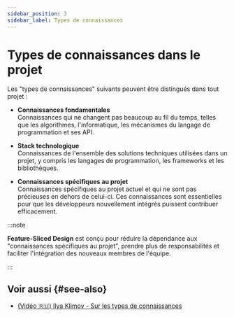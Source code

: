```yaml
---
sidebar_position: 3
sidebar_label: Types de connaissances
---
```


# Types de connaissances dans le projet

Les "types de connaissances" suivants peuvent être distingués dans tout projet :

* **Connaissances fondamentales**  
  Connaissances qui ne changent pas beaucoup au fil du temps, telles que les algorithmes, l'informatique, les mécanismes du langage de programmation et ses API.

* **Stack technologique**  
  Connaissances de l'ensemble des solutions techniques utilisées dans un projet, y compris les langages de programmation, les frameworks et les bibliothèques.

* **Connaissances spécifiques au projet**  
  Connaissances spécifiques au projet actuel et qui ne sont pas précieuses en dehors de celui-ci. Ces connaissances sont essentielles pour que les développeurs nouvellement intégrés puissent contribuer efficacement.

:::note

**Feature-Sliced Design** est conçu pour réduire la dépendance aux "connaissances spécifiques au projet", prendre plus de responsabilités et faciliter l'intégration des nouveaux membres de l'équipe.

:::

## Voir aussi {#see-also}

- [(Vidéo 🇷🇺) Ilya Klimov - Sur les types de connaissances][ext-klimov]

[ext-klimov]: https://youtu.be/4xyb_tA-uw0?t=249
